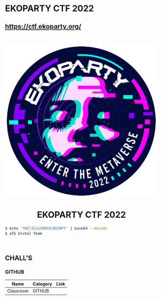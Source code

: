 # EKOPARTY CTF 2022
## https://ctf.ekoparty.org/

<br>
<p align="center">
  <a href="https://ctf.ekoparty.org/" target="_blank">
    <img src="logo.png" width="500">
  </a>
</p>
<h1 align="center">EKOPARTY CTF 2022</h1>

```bash
$ echo 'YWZrIGJydXRhbCBUZWFt' | base64 -–decode
$ afk brutal Team
```
<br>

## CHALL'S

### GITHUB
|   Name    |   Category   |               Link                 |
|-----------|--------------|------------------------------------|
| Classroom | GITHUB       | 
